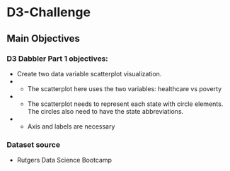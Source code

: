 # D3-Challenge

## Main Objectives

### D3 Dabbler Part 1 objectives:

* Create two data variable scatterplot visualization.
* * The scatterplot here uses the two variables: healthcare vs poverty
* * The scatterplot needs to represent each state with circle elements. The circles also need to have the state abbreviations.
* * Axis and labels are necessary


### Dataset source
* Rutgers Data Science Bootcamp
